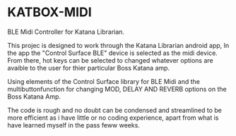 # KATBOX-MIDI
BLE Midi Controller for Katana Librarian. 

This projec is designed to work through the Katana Librarian android app, In the app the "Control Surface BLE" device is selected as the midi device. From there, hot keys can be selected to changed whatever options are avaible to the user for thier particular Boss Katana amp.

Using elements of the Control Surface library for BLE Midi and the multibuttonfunction for changing MOD, DELAY AND REVERB options on the Boss Katana Amp. 

The code is rough and no doubt can be condensed and streamlined to be more efficient as i have little or no coding experience, apart from what is have learned myself in the pass feww weeks. 
